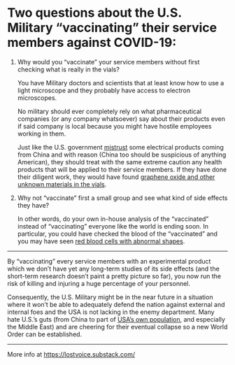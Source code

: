 # Two questions about the U.S. Military “vaccinating” their service members against COVID-19:

1. Why would you “vaccinate” your service members without first checking what is really in the vials? 

    You have Military doctors and scientists that at least know how to use a   light microscope and they probably have access to electron microscopes.

    No military should ever completely rely on what pharmaceutical companies (or any company whatsoever) say about their products even if said company is local because you might have hostile employees working in them. 

    Just like the U.S. government [mistrust](https://www.bloomberg.com/news/articles/2020-12-17/u-s-to-limit-use-of-chinese-power-equipment-on-military-bases) some electrical products coming from China and with reason (China too should be suspicious of anything American), they should treat with the same extreme caution any health products that will be applied to their service members. If they have done their diligent work, they would have found [graphene oxide and other unknown materials in the vials](https://www.orwell.city/2021/10/human-DNA-alteration.html). 

2. Why not “vaccinate” first a small group and see what kind of side effects they have? 

    In other words, do your own in-house analysis of the “vaccinated” instead of “vaccinating” everyone like the world is ending soon. In particular, you could have checked the blood of the “vaccinated” and you may have seen [red blood cells with abnormal shapes](https://uncutnews.ch/purer-horror-arzt-entdeckt-mysterioese-schwarze-strukturen-im-blut-von-geimpften-patienten/).

----------------------------------------------------

By “vaccinating” every service members with an experimental product which we don’t have yet any long-term studies of its side effects (and the short-term research doesn’t paint a pretty picture so far), you now run the risk of killing and injuring a huge percentage of your personnel.

Consequently, the U.S. Military might be in the near future in a situation where it won’t be able to adequately defend the nation against external and internal foes and the USA is not lacking in the enemy department. Many hate U.S.’s guts (from China to part of [USA’s own population](https://www.politico.eu/article/far-right-taliban-afghanistan-social-media-facebook-twitter/), and especially the Middle East) and are cheering for their eventual collapse so a new World Order can be established.

----------------------------------------------------

More info at https://lostvoice.substack.com/
